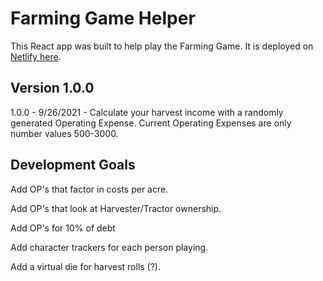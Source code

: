 # Farming Game Helper

This React app was built to help play the Farming Game. It is deployed on [Netlify here](https://farming-game-helper.netlify.app/).

## Version 1.0.0

1.0.0 - 9/26/2021 - Calculate your harvest income with a randomly generated Operating Expense. Current Operating Expenses are only number values 500-3000.

## Development Goals

Add OP's that factor in costs per acre.

Add OP's that look at Harvester/Tractor ownership.

Add OP's for 10% of debt

Add character trackers for each person playing.

Add a virtual die for harvest rolls (?).
